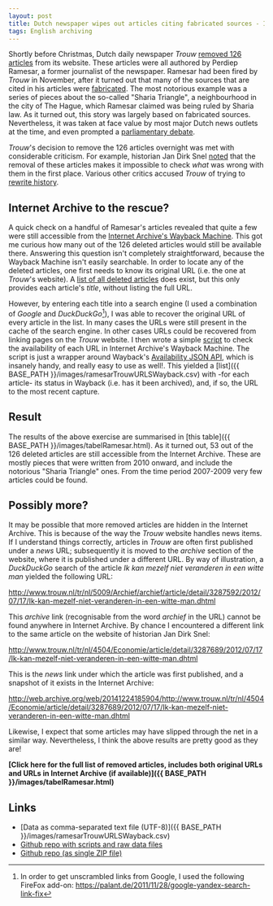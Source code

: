 ```yaml
---
layout: post
title: Dutch newspaper wipes out articles citing fabricated sources - Internet Archive to the rescue!
tags: English archiving
---
```


Shortly before Christmas, Dutch daily newspaper *Trouw* [removed 126 articles](http://www.nrc.nl/nieuws/2014/12/20/trouw-trekt-126-artikelen-van-perdiep-ramesar-in/) from its website. These articles were all authored by Perdiep Ramesar, a former journalist of the newspaper. Ramesar had been fired by *Trouw* in November, after it turned out that many of the sources that are cited in his articles were [fabricated](http://static1.trouw.nl/static/asset/2014/Onderzoeksrapport_bronnengebruik_Trouw_19122014_7707.pdf). The most notorious example was a series of pieces about the so-called "Sharia Triangle", a neighbourhood in the city of The Hague, which Ramesar claimed was being ruled  by Sharia law. As it turned out, this story was largely based on fabricated sources. Nevertheless, it was taken at face value by most major Dutch news outlets at the time, and even prompted a [parliamentary debate](http://www.tweedekamer.nl/kamerstukken/detail?id=2013D34540&did=2013D34540).

*Trouw*'s decision to remove the 126  articles overnight was met with considerable criticism. For example, historian Jan Dirk Snel [noted](http://jandirksnel.wordpress.com/2014/12/24/geschiedvervalsing-het-echte-schandaal-bij-trouw-is-nu-pas-begonnen/) that the removal of these articles makes it impossible to check *what* was wrong with them in the first place. Various other critics accused *Trouw* of trying to [rewrite history](http://www.journalismlab.nl/2014/12/perdiep-gewist-gaan-trouw-en-ad-gaan-voor-geschiedvervalsing/).  

<!-- more -->

## Internet Archive to the rescue?

A quick check on a handful of Ramesar's articles revealed that quite a few were still accessible from the [Internet Archive's Wayback Machine](http://archive.org/web/). This got me curious how many out of the 126 deleted articles would still be available there. Answering this question isn't completely straightforward, because the Wayback Machine isn't easily searchable. In order to locate any of the deleted articles, one first needs to know its original URL (i.e. the one at *Trouw*'s website). A [list of all deleted articles](http://static3.trouw.nl/static/asset/2014/Artikelen_met_niet_verifieerbare_bronnen_Ramesar_2007_2014_7708.pdf) does exist, but this only provides each article's *title*, without listing the full URL.

However, by entering each title into a search engine (I used a combination of *Google* and *DuckDuckGo*[^1]), I was able to recover the original URL of every article in the list. In many cases the URLs were still present in the cache of the search engine. In other cases URLs could be recovered from linking pages on the *Trouw* website. I then wrote a simple [script](https://github.com/bitsgalore/trouwRamesarWayback/blob/master/scripts/checkLinksInWayback.py) to check the availability of each URL in Internet Archive's Wayback Machine. The script is just a wrapper around Wayback's [Availability JSON API](https://archive.org/help/wayback_api.php), which is insanely handy, and really easy to use as well!. This yielded a [list]({{ BASE_PATH }}/images/ramesarTrouwURLSWayback.csv) with -for each article- its status in Wayback (i.e. has it been archived), and, if so, the URL to the most recent capture. 

## Result

The results of the above exercise are summarised in [this table]({{ BASE_PATH }}/images/tabelRamesar.html). As it turned out, 53 out of the 126 deleted articles are still accessible from the Internet Archive. These are mostly pieces that were written from 2010 onward, and include the notorious "Sharia Triangle" ones. From the time period 2007-2009 very few articles could be found. 

## Possibly more?

It may be possible that more removed articles are hidden in the Internet Archive. This is because of the way the *Trouw* website handles news items. If I understand things correctly, articles in *Trouw* are often first published under a *news* URL; subsequently it is moved to the *archive* section of the website, where it is published under a different URL. By way of illustration, a  *DuckDuckGo* search of the article *Ik kan mezelf niet veranderen in een witte man* yielded the following URL: 

<http://www.trouw.nl/tr/nl/5009/Archief/archief/article/detail/3287592/2012/07/17/Ik-kan-mezelf-niet-veranderen-in-een-witte-man.dhtml>

This *archive* link (recognisable from the word *archief* in the URL) cannot be found anywhere in Internet Archive. By chance I encountered a different link to the same article on the website of historian Jan Dirk Snel:

<http://www.trouw.nl/tr/nl/4504/Economie/article/detail/3287689/2012/07/17/Ik-kan-mezelf-niet-veranderen-in-een-witte-man.dhtml>

This is the *news* link under which the article was first published, and a snapshot of it exists in the Internet Archive:

<http://web.archive.org/web/20141224185904/http://www.trouw.nl/tr/nl/4504/Economie/article/detail/3287689/2012/07/17/Ik-kan-mezelf-niet-veranderen-in-een-witte-man.dhtml>

Likewise, I expect that some articles may have slipped through the net in a similar way. Nevertheless, I think the above results are pretty good as they are! 

**[Click here for the full list of removed articles, includes both original URLs and URLs in Internet Archive (if available)]({{ BASE_PATH }}/images/tabelRamesar.html)**


## Links

* [Data as comma-separated text file (UTF-8)]({{ BASE_PATH }}/images/ramesarTrouwURLSWayback.csv)
* [Github repo with scripts and raw data files](https://github.com/bitsgalore/trouwRamesarWayback)
* [Github repo (as single ZIP file)](https://github.com/bitsgalore/trouwRamesarWayback/archive/master.zip)

[^1]: In order to get unscrambled links from Google, I used the following FireFox add-on: <https://palant.de/2011/11/28/google-yandex-search-link-fix>
